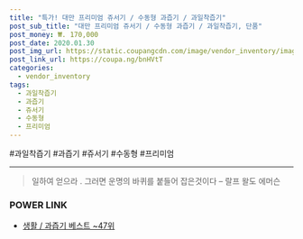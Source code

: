 ```yaml
--- 
title: "특가! 대만 프리미엄 쥬서기 / 수동형 과즙기 / 과일착즙기" 
post_sub_title: "대만 프리미엄 쥬서기 / 수동형 과즙기 / 과일착즙기, 단품" 
post_money: ₩. 170,000 
post_date: 2020.01.30 
post_img_url: https://static.coupangcdn.com/image/vendor_inventory/images/2018/04/26/11/7/0f718906-196f-41b2-a7c1-8a5d6ecd0809.jpg 
post_link_url: https://coupa.ng/bnHVtT 
categories: 
  - vendor_inventory 
tags: 
  - 과일착즙기 
  - 과즙기 
  - 쥬서기 
  - 수동형 
  - 프리미엄 
--- 
```

  #과일착즙기 #과즙기 #쥬서기 #수동형 #프리미엄 
<hr> 

> 일하여 얻으라 . 그러면 운명의 바퀴를 붙들어 잡은것이다 – 랄프 왈도 에머슨 


### POWER LINK

* <a href="https://blog.naver.com/santokki14/221790647103" target="_blank">생활 / 과즙기 베스트 ~47위</a>
